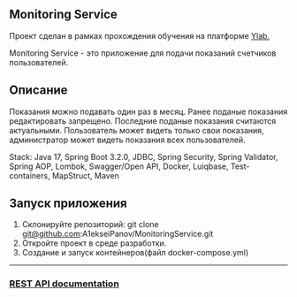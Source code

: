 Monitoring Service
-----------------------------

Проект сделан в рамках прохождения обучения на платформе [Ylab.](https://learning-platform.ylab.website/)

Monitoring Service - это приложение для подачи показаний счетчиков пользователей.

## Описание
Показания можно подавать один раз в месяц.
Ранее поданые показания редактировать запрещено.
Последние поданые показания считаются актуальными.
Пользователь может видеть только свои показания, администратор может видеть показания всех пользователей.

Stack: Java 17, Spring Boot 3.2.0, JDBC, Spring Security, Spring Validator, Spring AOP,
 Lombok, Swagger/Open API, Docker, Luiqbase, Test-containers, MapStruct, Maven
## Запуск приложения

1. Склонируйте репозиторий:
   git clone git@github.com:A1ekseiPanov/MonitoringService.git
2. Откройте проект в среде разработки.
3. Создание и запуск контейнеров(файл docker-compose.yml)
-----------------------------

### [REST API documentation](http://localhost:8080/swagger-ui/index.html)